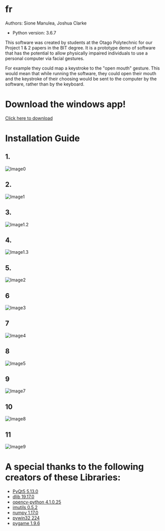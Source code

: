 # fr
Authors: Sione Manulea, Joshua Clarke
- Python version: 3.6.7

This software was created by students at the Otago Polytechnic for our Project 1 & 2 papers in the BIT degree. It is a prototype demo of software that has the potential to allow physically impaired individuals to use a personal computer via facial gestures.

For example they could map a keystroke to the "open mouth" gesture. This would mean that while running the software, they could open their mouth and the keystroke of their choosing would be sent to the computer by the software, rather than by the keyboard.

# Download the windows app! #

[Click here to download](https://github.com/accessibilitysoftwarehub/FaceSwitch2/releases/download/2.0/fr.exe)

# Installation Guide

## 1.

![Image0](https://i.imgur.com/ojV1OHI.png)

## 2.

![Image1](https://i.imgur.com/xDRQBfC.png)

## 3.

![Image1.2](https://i.imgur.com/mAFDR1d.png)

## 4.

![Image1.3](https://i.imgur.com/63pghRO.png)

## 5.

![Image2](https://i.imgur.com/Dx0L3Qq.png)

## 6

![Image3](https://i.imgur.com/43C8nvW.png)

## 7

![Image4](https://i.imgur.com/hu2BA0O.png)

## 8

![Image5](https://i.imgur.com/RmqTXmi.png)

## 9

![Image7](https://i.imgur.com/auiPl77.png)

## 10 

![Image8](https://i.imgur.com/zh0Mrk9.png)

## 11

![Image9](https://i.imgur.com/V3sT9OS.png)

# A special thanks to the following creators of these Libraries:
* [PyQt5 5.13.0](https://pypi.org/project/PyQt5/)
* [dlib 19.17.0](https://pypi.org/project/dlib/)
* [opencv-python 4.1.0.25](https://pypi.org/project/opencv-python/)
* [imutils 0.5.2](https://pypi.org/project/imutils/)
* [numpy 1.17.0 ](https://pypi.org/project/numpy/)
* [pywin32 224](https://pypi.org/project/pywin32/)
* [pygame 1.9.6](https://pypi.org/project/pygame/)
